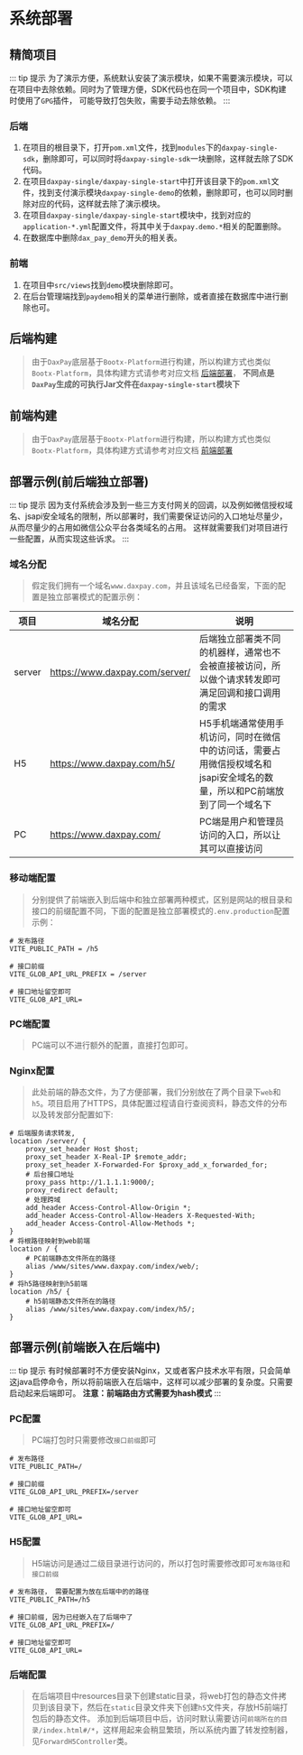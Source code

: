 # 系统部署
## 精简项目
::: tip 提示
为了演示方便，系统默认安装了演示模块，如果不需要演示模块，可以在项目中去除依赖。同时为了管理方便，SDK代码也在同一个项目中，SDK构建时使用了`GPG`插件，
可能导致打包失败，需要手动去除依赖。
:::
### 后端
1. 在项目的根目录下，打开`pom.xml`文件，找到`modules`下的`daxpay-single-sdk`，删除即可，可以同时将`daxpay-single-sdk`一块删除，这样就去除了SDK代码。
2. 在项目`daxpay-single/daxpay-single-start`中打开该目录下的`pom.xml`文件，找到支付演示模块`daxpay-single-demo`的依赖，删除即可，也可以同时删除对应的代码，这样就去除了演示模块。
3. 在项目`daxpay-single/daxpay-single-start`模块中，找到对应的`application-*.yml`配置文件，将其中关于`daxpay.demo.*`相关的配置删除。
4. 在数据库中删除`dax_pay_demo`开头的相关表。
### 前端
1. 在项目中`src/views`找到`demo`模块删除即可。
2. 在后台管理端找到`paydemo`相关的菜单进行删除，或者直接在数据库中进行删除也可。

## 后端构建
> 由于`DaxPay`底层基于`Bootx-Platform`进行构建，所以构建方式也类似`Bootx-Platform`，具体构建方式请参考对应文档 [后端部署](/platform/overview/config/后端部署.md)，
> **不同点是`DaxPay`生成的可执行Jar文件在`daxpay-single-start`模块下**

## 前端构建
> 由于`DaxPay`底层基于`Bootx-Platform`进行构建，所以构建方式也类似`Bootx-Platform`，具体构建方式请参考对应文档 [前端部署](/platform/overview/config/前端部署.md)

## 部署示例(前后端独立部署)
::: tip 提示
因为支付系统会涉及到一些三方支付网关的回调，以及例如微信授权域名、jsapi安全域名的限制，所以部署时，我们需要保证访问的入口地址尽量少，从而尽量少的占用如微信公众平台各类域名的占用。
这样就需要我们对项目进行一些配置，从而实现这些诉求。
:::

### 域名分配
> 假定我们拥有一个域名`www.daxpay.com`，并且该域名已经备案，下面的配置是独立部署模式的配置示例：
 
| 项目     | 域名分配                           | 说明                                                                |
|--------|--------------------------------|-------------------------------------------------------------------|
| server | https://www.daxpay.com/server/ | 后端独立部署类不同的机器样，通常也不会被直接被访问，所以做个请求转发即可满足回调和接口调用的需求                  |
| H5     | https://www.daxpay.com/h5/     | H5手机端通常使用手机访问，同时在微信中的访问话，需要占用微信授权域名和jsapi安全域名的数量，所以和PC前端放到了同一个域名下 |
| PC     | https://www.daxpay.com/        | PC端是用户和管理员访问的入口，所以让其可以直接访问                                        |                                                        |


### 移动端配置
> 分别提供了前端嵌入到后端中和独立部署两种模式，区别是网站的根目录和接口的前缀配置不同，下面的配置是独立部署模式的`.env.production`配置示例：

```properties
# 发布路径
VITE_PUBLIC_PATH = /h5

# 接口前缀
VITE_GLOB_API_URL_PREFIX = /server

# 接口地址留空即可
VITE_GLOB_API_URL=
```

### PC端配置
> PC端可以不进行额外的配置，直接打包即可。

### Nginx配置

> 此处前端的静态文件，为了方便部署，我们分别放在了两个目录下`web`和`h5`。项目启用了HTTPS，具体配置过程请自行查阅资料，静态文件的分布以及转发部分配置如下:

```shell
# 后端服务请求转发, 
location /server/ {
    proxy_set_header Host $host; 
    proxy_set_header X-Real-IP $remote_addr; 
    proxy_set_header X-Forwarded-For $proxy_add_x_forwarded_for; 
    # 后台接口地址
    proxy_pass http://1.1.1.1:9000/; 
    proxy_redirect default; 
    # 处理跨域
    add_header Access-Control-Allow-Origin *; 
    add_header Access-Control-Allow-Headers X-Requested-With; 
    add_header Access-Control-Allow-Methods *; 
}
# 将根路径映射到web前端
location / {
    # PC前端静态文件所在的路径
    alias /www/sites/www.daxpay.com/index/web/; 
}
# 将h5路径映射到h5前端
location /h5/ {
    # h5前端静态文件所在的路径
    alias /www/sites/www.daxpay.com/index/h5/; 
}
```

## 部署示例(前端嵌入在后端中)
::: tip 提示
有时候部署时不方便安装Nginx，又或者客户技术水平有限，只会简单这java启停命令，所以将前端嵌入在后端中，这样可以减少部署的复杂度。只需要启动起来后端即可。
**注意：前端路由方式需要为hash模式**
:::

### PC配置
> PC端打包时只需要修改`接口前缀`即可

```properties
# 发布路径
VITE_PUBLIC_PATH=/

# 接口前缀
VITE_GLOB_API_URL_PREFIX=/server

# 接口地址留空即可
VITE_GLOB_API_URL=
```

### H5配置
> H5端访问是通过二级目录进行访问的，所以打包时需要修改即可`发布路径`和`接口前缀`

```properties
# 发布路径， 需要配置为放在后端中的的路径
VITE_PUBLIC_PATH=/h5

# 接口前缀, 因为已经嵌入在了后端中了
VITE_GLOB_API_URL_PREFIX=/

# 接口地址留空即可
VITE_GLOB_API_URL=
```

### 后端配置
> 在后端项目中resources目录下创建static目录，将web打包的静态文件拷贝到该目录下，然后在`static`目录文件夹下创建`h5`文件夹，存放H5前端打包后的静态文件。
添加到后端项目中后，访问时默认需要访问`前端所在的目录/index.html#/*`，这样用起来会稍显繁琐，所以系统内置了转发控制器，见`ForwardH5Controller`类。
